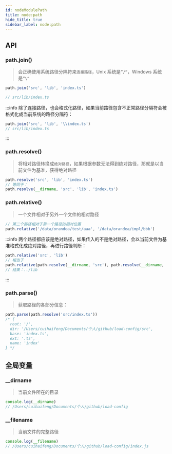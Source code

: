 ```yaml
---
id: nodeModulePath
title: node:path
hide_title: true
sidebar_label: node:path
---
```


## API

### path.join()

> 会正确使用系统路径分隔符来`连接路径`，Unix 系统是`”/“`，Windows 系统是`”\“`

```javascript
path.join('src', 'lib', 'index.ts')

// src/lib/index.ts
```

:::info
除了连接路径，也会格式化路径，如果当前路径包含不正常路径分隔符会被格式化成当前系统的路径分隔符：

```javascript
path.join('src', 'lib', '\\index.ts')
// src/lib/index.ts
```

:::

### path.resolve()

> 将相对路径转换成`绝对路径`，如果根据参数无法得到绝对路径，那就是以当前文件为基准，获得绝对路径

```javascript
path.resolve('src', 'lib', 'index.ts')
// 等同于：
path.resolve(__dirname, 'src', 'lib', 'index.ts')
```

### path.relative()

> 一个文件相对于另外一个文件的相对路径

```javascript
// 第二个路径相对于第一个路径的相对位置
path.relative('/data/orandea/test/aaa', '/data/orandea/impl/bbb')
```

:::info
两个路径都应该是绝对路径，如果传入的不是绝对路径，会以当前文件为基准格式化成绝对路径，再进行路径判断：

```javascript
path.relative('src', 'lib')
// 相当于
path.relative(path.resolve(__dirname, 'src'), path.resolve(__dirname, 'lib'))
// 结果：../lib
```

:::

### path.parse()

> 获取路径的各部分信息：

```javascript
path.parse(path.resolve('src/index.ts'))
/* {
  root: '/',
  dir: '/Users/cuihaifeng/Documents/个人/github/load-config/src',
  base: 'index.ts',
  ext: '.ts',
  name: 'index'
} */
```

## 全局变量

### \_\_dirname

> 当前文件所在的目录

```javascript
console.log(__dirname)
// /Users/cuihaifeng/Documents/个人/github/load-config
```

### \_\_filename

> 当前文件的完整路径

```javascript
console.log(__filename)
// /Users/cuihaifeng/Documents/个人/github/load-config/index.js
```

